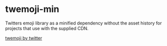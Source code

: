 # twemoji-min

Twitters emoji library as a minified dependency without the asset history for
projects that use with the supplied CDN.

[twemoji by twitter](https://github.com/twitter/twemoji)
